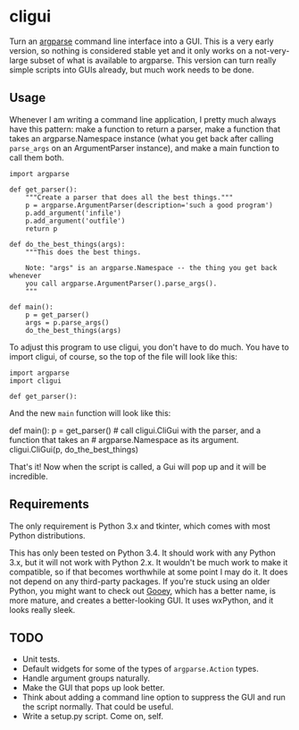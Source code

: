 cligui
======

Turn an [argparse] command line interface into a GUI.  This is a very early
version, so nothing is considered stable yet and it only works on a
not-very-large subset of what is available to argparse.  This version can turn
really simple scripts into GUIs already, but much work needs to be done.

Usage
-----

Whenever I am writing a command line application, I pretty much always have
this pattern: make a function to return a parser, make a function that takes an
argparse.Namespace instance (what you get back after calling `parse_args` on an
ArgumentParser instance), and make a main function to call them both.

    import argparse

    def get_parser():
        """Create a parser that does all the best things."""
        p = argparse.ArgumentParser(description='such a good program')
        p.add_argument('infile')
        p.add_argument('outfile')
        return p

    def do_the_best_things(args):
        """This does the best things.

        Note: "args" is an argparse.Namespace -- the thing you get back whenever
        you call argparse.ArgumentParser().parse_args().
        """

    def main():
        p = get_parser()
        args = p.parse_args()
        do_the_best_things(args)


To adjust this program to use cligui, you don't have to do much.  You have to
import cligui, of course, so the top of the file will look like this:

    import argparse
    import cligui

    def get_parser():

And the new `main` function will look like this:

def main():
    p = get_parser()
    # call cligui.CliGui with the parser, and a function that takes an
    # argparse.Namespace as its argument.
    cligui.CliGui(p, do_the_best_things)

That's it!  Now when the script is called, a Gui will pop up and it will be
incredible.

Requirements
------------

The only requirement is Python 3.x and tkinter, which comes with most Python
distributions.

This has only been tested on Python 3.4.  It should work with any Python 3.x,
but it will not work with Python 2.x.  It wouldn't be much work to make it
compatible, so if that becomes worthwhile at some point I may do it.  It does
not depend on any third-party packages.  If you're stuck using an older Python,
you might want to check out [Gooey], which has a better name, is more mature,
and creates a better-looking GUI.  It uses wxPython, and it looks really sleek.

TODO
----

* Unit tests.
* Default widgets for some of the types of `argparse.Action` types.
* Handle argument groups naturally.
* Make the GUI that pops up look better.
* Think about adding a command line option to suppress the GUI and run the
  script normally.  That could be useful.
* Write a setup.py script.  Come on, self.

[argparse]: https://docs.python.org/3/library/argparse.html
[Gooey]: https://github.com/chriskiehl/Gooey/
